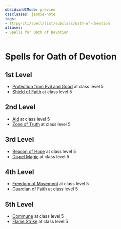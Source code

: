 ```yaml
---
obsidianUIMode: preview
cssclasses: json5e-note
tags:
- ttrpg-cli/spell/list/subclass/oath-of-devotion
aliases:
- Spells for Oath of Devotion
---
```

# Spells for Oath of Devotion

## 1st Level

- [Protection from Evil and Good](/3-Mechanics/CLI/spells/protection-from-evil-and-good-xphb.md "XPHB") at class level 5
- [Shield of Faith](/3-Mechanics/CLI/spells/shield-of-faith-xphb.md "XPHB") at class level 5

## 2nd Level

- [Aid](/3-Mechanics/CLI/spells/aid-xphb.md "XPHB") at class level 5
- [Zone of Truth](/3-Mechanics/CLI/spells/zone-of-truth-xphb.md "XPHB") at class level 5

## 3rd Level

- [Beacon of Hope](/3-Mechanics/CLI/spells/beacon-of-hope-xphb.md "XPHB") at class level 5
- [Dispel Magic](/3-Mechanics/CLI/spells/dispel-magic-xphb.md "XPHB") at class level 5

## 4th Level

- [Freedom of Movement](/3-Mechanics/CLI/spells/freedom-of-movement-xphb.md "XPHB") at class level 5
- [Guardian of Faith](/3-Mechanics/CLI/spells/guardian-of-faith-xphb.md "XPHB") at class level 5

## 5th Level

- [Commune](/3-Mechanics/CLI/spells/commune-xphb.md "XPHB") at class level 5
- [Flame Strike](/3-Mechanics/CLI/spells/flame-strike-xphb.md "XPHB") at class level 5